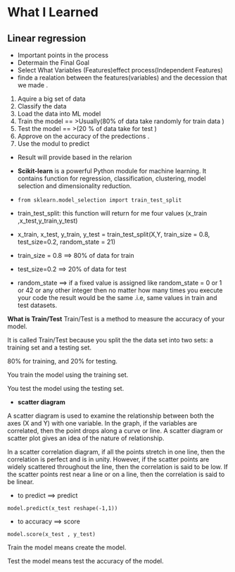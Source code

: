 # What I Learned 
## Linear regression

- Important points in the process
-  Determain the Final  Goal
-  Select  What Variables (Features)effect process(Independent Features)
-  finde a realation  between the features(variables) and the decession that we made .
 1.  Aquire a big set of data 
 2.  Classify the data 
 3.  Load the data into ML model 
 4.  Train the model == >Usually(80% of data take randomly for train data ) 
 5.  Test the model == >(20 % of data take for test  ) 
 6.  Approve on the accuracy of the predections .
 7.  Use the modul to predict

-  Result will provide based in the relarion 


- **Scikit-learn** is a powerful Python module for machine learning. It contains function for regression, classification, clustering, model selection and dimensionality reduction.

- `from sklearn.model_selection import train_test_split`
- train_test_split: this function will return for me four values  (x_train ,x_test,y_train,y_test)
- x_train, x_test, y_train, y_test = train_test_split(X,Y, train_size = 0.8, test_size=0.2, random_state = 21)
-  train_size = 0.8 ==> 80% of data for train 
- test_size=0.2  ==> 20% of data for test 
- random_state ==> if a fixed value is assigned like random_state = 0 or 1 or 42 or any other integer then no matter how many times you execute your code the result would be the same .i.e, same values in train and test datasets.

**What is Train/Test**
Train/Test is a method to measure the accuracy of your model.

It is called Train/Test because you split the the data set into two sets: a training set and a testing set.

80% for training, and 20% for testing.

You train the model using the training set.

You test the model using the testing set.



- **scatter diagram**

A scatter diagram is used to examine the relationship between both the axes (X and Y) with one variable. In the graph, if the variables are correlated, then the point drops along a curve or line. A scatter diagram or scatter plot gives an idea of the nature of relationship.

In a scatter correlation diagram, if all the points stretch in one line, then the correlation is perfect and is in unity. However, if the scatter points are widely scattered throughout the line, then the correlation is said to be low. If the scatter points rest near a line or on a line, then the correlation is said to be linear.


- to predict ==> predict

`model.predict(x_test reshape(-1,1))`

- to accuracy ==> score

`model.score(x_test , y_test)`







Train the model means create the model.

Test the model means test the accuracy of the model.



